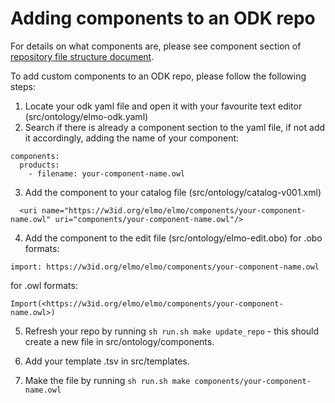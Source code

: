 
# Adding components to an ODK repo

For details on what components are, please see component section of [repository file structure document](../odk-workflows/RepositoryFileStructure.md).

To add custom components to an ODK repo, please follow the following steps:

1) Locate your odk yaml file and open it with your favourite text editor (src/ontology/elmo-odk.yaml)
2) Search if there is already a component section to the yaml file, if not add it accordingly, adding the name of your component:

```
components:
  products:
    - filename: your-component-name.owl
```

3) Add the component to your catalog file (src/ontology/catalog-v001.xml)

```
  <uri name="https://w3id.org/elmo/elmo/components/your-component-name.owl" uri="components/your-component-name.owl"/>
```

4) Add the component to the edit file (src/ontology/elmo-edit.obo)
for .obo formats: 

```
import: https://w3id.org/elmo/elmo/components/your-component-name.owl
```

for .owl formats: 

```
Import(<https://w3id.org/elmo/elmo/components/your-component-name.owl>)
```

5) Refresh your repo by running `sh run.sh make update_repo` - this should create a new file in src/ontology/components.

6) Add your template .tsv in src/templates.

7) Make the file by running `sh run.sh make components/your-component-name.owl`

